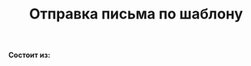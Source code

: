 <p align="center">
    <h1 align="center">Отправка письма по шаблону</h1>
    <br>
</p>

<h4>Состоит из:</h4>
<p><b></p>
